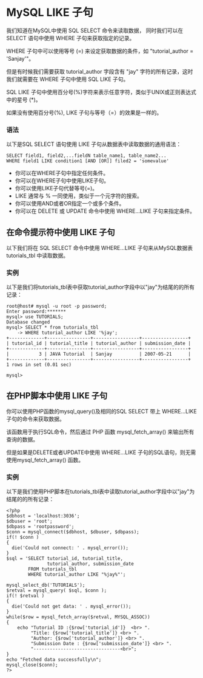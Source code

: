 
# MySQL LIKE 子句

我们知道在MySQL中使用 SQL SELECT 命令来读取数据， 同时我们可以在 SELECT 语句中使用 WHERE 子句来获取指定的记录。

WHERE 子句中可以使用等号 (=) 来设定获取数据的条件，如 "tutorial_author = 'Sanjay'"。

但是有时候我们需要获取 tutorial_author 字段含有 "jay" 字符的所有记录，这时我们就需要在 WHERE 子句中使用 SQL LIKE 子句。

SQL LIKE 子句中使用百分号(%)字符来表示任意字符，类似于UNIX或正则表达式中的星号 (*)。

如果没有使用百分号(%), LIKE 子句与等号（=）的效果是一样的。

### 语法

以下是SQL SELECT 语句使用 LIKE 子句从数据表中读取数据的通用语法：

```
SELECT field1, field2,...fieldN table_name1, table_name2...
WHERE field1 LIKE condition1 [AND [OR]] filed2 = 'somevalue'

```

*   你可以在WHERE子句中指定任何条件。
*   你可以在WHERE子句中使用LIKE子句。
*   你可以使用LIKE子句代替等号(=)。
*   LIKE 通常与 % 一同使用，类似于一个元字符的搜索。
*   你可以使用AND或者OR指定一个或多个条件。
*   你可以在 DELETE 或 UPDATE 命令中使用 WHERE...LIKE 子句来指定条件。

## 在命令提示符中使用 LIKE 子句

以下我们将在 SQL SELECT 命令中使用 WHERE...LIKE 子句来从MySQL数据表 tutorials_tbl 中读取数据。

### 实例

以下是我们将tutorials_tbl表中获取tutorial_author字段中以"jay"为结尾的的所有记录：

```
root@host# mysql -u root -p password;
Enter password:*******
mysql> use TUTORIALS;
Database changed
mysql> SELECT * from tutorials_tbl 
    -> WHERE tutorial_author LIKE '%jay';
+-------------+----------------+-----------------+-----------------+
| tutorial_id | tutorial_title | tutorial_author | submission_date |
+-------------+----------------+-----------------+-----------------+
|           3 | JAVA Tutorial  | Sanjay          | 2007-05-21      |
+-------------+----------------+-----------------+-----------------+
1 rows in set (0.01 sec)

mysql>

```

## 在PHP脚本中使用 LIKE 子句

你可以使用PHP函数的mysql_query()及相同的SQL SELECT 带上 WHERE...LIKE 子句的命令来获取数据。

该函数用于执行SQL命令，然后通过 PHP 函数 mysql_fetch_array() 来输出所有查询的数据。

但是如果是DELETE或者UPDATE中使用 WHERE...LIKE 子句的SQL语句，则无需使用mysql_fetch_array() 函数。

### 实例

以下是我们使用PHP脚本在tutorials_tbl表中读取tutorial_author字段中以"jay"为结尾的的所有记录：

```
<?php
$dbhost = 'localhost:3036';
$dbuser = 'root';
$dbpass = 'rootpassword';
$conn = mysql_connect($dbhost, $dbuser, $dbpass);
if(! $conn )
{
  die('Could not connect: ' . mysql_error());
}
$sql = 'SELECT tutorial_id, tutorial_title, 
               tutorial_author, submission_date
        FROM tutorials_tbl
        WHERE tutorial_author LIKE "%jay%"';

mysql_select_db('TUTORIALS');
$retval = mysql_query( $sql, $conn );
if(! $retval )
{
  die('Could not get data: ' . mysql_error());
}
while($row = mysql_fetch_array($retval, MYSQL_ASSOC))
{
    echo "Tutorial ID :{$row['tutorial_id']}  <br> ".
         "Title: {$row['tutorial_title']} <br> ".
         "Author: {$row['tutorial_author']} <br> ".
         "Submission Date : {$row['submission_date']} <br> ".
         "--------------------------------<br>";
} 
echo "Fetched data successfully\n";
mysql_close($conn);
?>

```

